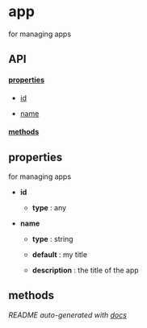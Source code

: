 # app

for managing apps

## API

#### [properties](#app-properties)

  - [id](#app-properties-id)

  - [name](#app-properties-name)


#### [methods](#app-methods)


<a name="app-properties"></a>

## properties 
for managing apps

- **id** 

  - **type** : any

- **name** 

  - **type** : string

  - **default** : my title

  - **description** : the title of the app


<a name="app-methods"></a> 

## methods 



*README auto-generated with [docs](https://github.com/bigcompany/resources/tree/master/docs)*